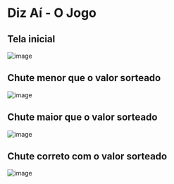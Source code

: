 # Diz Aí - O Jogo

## Tela inicial
![image](https://github.com/Navelogic/DizAiJogo/assets/93350805/568a8bfe-0991-429b-b4aa-51ebab36fd24)

## Chute menor que o valor sorteado
![image](https://github.com/Navelogic/DizAiJogo/assets/93350805/7ce4fad9-e009-43a2-947d-7e243b5e1a94)

## Chute maior que o valor sorteado
![image](https://github.com/Navelogic/DizAiJogo/assets/93350805/d4ba1232-3d04-489d-8956-737a9b73ca5e)

## Chute correto com o valor sorteado
![image](https://github.com/Navelogic/DizAiJogo/assets/93350805/51d2dd1f-6ad4-47d2-8ebb-e5f5bd7863fe)
